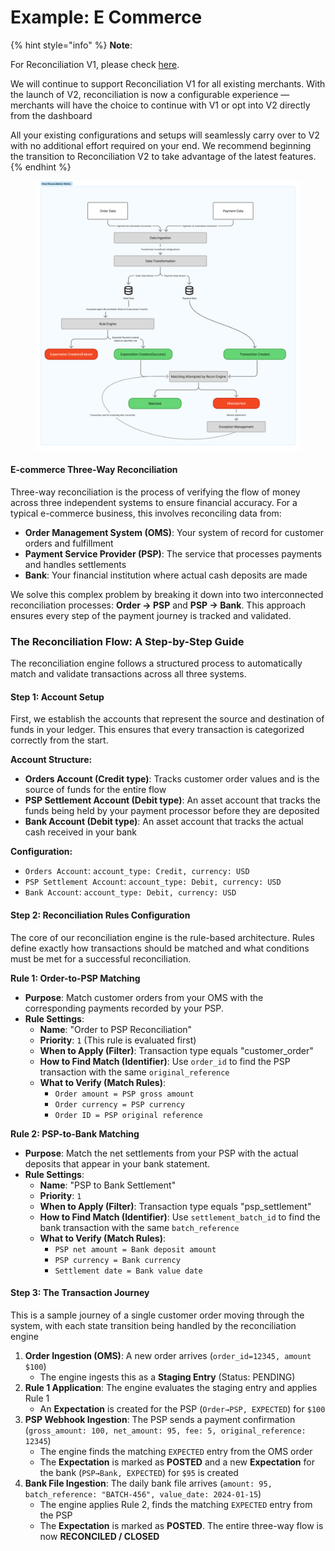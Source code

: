 # Example: E Commerce

{% hint style="info" %}
**Note**:

For Reconciliation V1, please check [here](../reconciliation/).

We will continue to support Reconciliation V1 for all existing merchants. With the launch of V2, reconciliation is now a configurable experience — merchants will have the choice to continue with V1 or opt into V2 directly from the dashboard

All your existing configurations and setups will seamlessly carry over to V2 with no additional effort required on your end. We recommend beginning the transition to Reconciliation V2 to take advantage of the latest features.
{% endhint %}

<figure><img src="../../../.gitbook/assets/image (2).png" alt=""><figcaption></figcaption></figure>

#### E-commerce Three-Way Reconciliation

Three-way reconciliation is the process of verifying the flow of money across three independent systems to ensure financial accuracy. For a typical e-commerce business, this involves reconciling data from:

* **Order Management System (OMS)**: Your system of record for customer orders and fulfillment
* **Payment Service Provider (PSP)**: The service that processes payments and handles settlements
* **Bank**: Your financial institution where actual cash deposits are made

We solve this complex problem by breaking it down into two interconnected reconciliation processes: **Order → PSP** and **PSP → Bank**. This approach ensures every step of the payment journey is tracked and validated.

### The Reconciliation Flow: A Step-by-Step Guide

The reconciliation engine follows a structured process to automatically match and validate transactions across all three systems.

#### **Step 1: Account Setup**

First, we establish the accounts that represent the source and destination of funds in your ledger. This ensures that every transaction is categorized correctly from the start.

**Account Structure:**

* **Orders Account (Credit type)**: Tracks customer order values and is the source of funds for the entire flow
* **PSP Settlement Account (Debit type)**: An asset account that tracks the funds being held by your payment processor before they are deposited
* **Bank Account (Debit type)**: An asset account that tracks the actual cash received in your bank

**Configuration:**

* `Orders Account`: `account_type: Credit, currency: USD`
* `PSP Settlement Account`: `account_type: Debit, currency: USD`
* `Bank Account`: `account_type: Debit, currency: USD`

#### **Step 2: Reconciliation Rules Configuration**

The core of our reconciliation engine is the rule-based architecture. Rules define exactly how transactions should be matched and what conditions must be met for a successful reconciliation.

**Rule 1: Order-to-PSP Matching**

* **Purpose**: Match customer orders from your OMS with the corresponding payments recorded by your PSP.
* **Rule Settings**:
  * **Name**: "Order to PSP Reconciliation"
  * **Priority**: `1` (This rule is evaluated first)
  * **When to Apply (Filter)**: Transaction type equals "customer\_order"
  * **How to Find Match (Identifier)**: Use `order_id` to find the PSP transaction with the same `original_reference`
  * **What to Verify (Match Rules)**:
    * `Order amount = PSP gross amount`
    * `Order currency = PSP currency`
    * `Order ID = PSP original reference`

**Rule 2: PSP-to-Bank Matching**

* **Purpose**: Match the net settlements from your PSP with the actual deposits that appear in your bank statement.
* **Rule Settings**:
  * **Name**: "PSP to Bank Settlement"
  * **Priority**: `1`
  * **When to Apply (Filter)**: Transaction type equals "psp\_settlement"
  * **How to Find Match (Identifier)**: Use `settlement_batch_id` to find the bank transaction with the same `batch_reference`
  * **What to Verify (Match Rules)**:
    * `PSP net amount = Bank deposit amount`
    * `PSP currency = Bank currency`
    * `Settlement date = Bank value date`

#### **Step 3: The Transaction Journey**

This is a sample journey of a single customer order moving through the system, with each state transition being handled by the reconciliation engine

1. **Order Ingestion (OMS)**: A new order arrives (`order_id=12345, amount $100`)
   * The engine ingests this as a **Staging Entry** (Status: PENDING)
2. **Rule 1 Application**: The engine evaluates the staging entry and applies Rule 1
   * An **Expectation** is created for the PSP (`Order→PSP, EXPECTED`) for `$100`
3. **PSP Webhook Ingestion**: The PSP sends a payment confirmation (`gross_amount: 100, net_amount: 95, fee: 5, original_reference: 12345`)
   * The engine finds the matching `EXPECTED` entry from the OMS order
   * The **Expectation** is marked as **POSTED** and a new **Expectation** for the bank (`PSP→Bank, EXPECTED`) for `$95` is created
4. **Bank File Ingestion**: The daily bank file arrives (`amount: 95, batch_reference: "BATCH-456", value_date: 2024-01-15`)
   * The engine applies Rule 2, finds the matching `EXPECTED` entry from the PSP
   * The **Expectation** is marked as **POSTED**. The entire three-way flow is now **RECONCILED / CLOSED**
